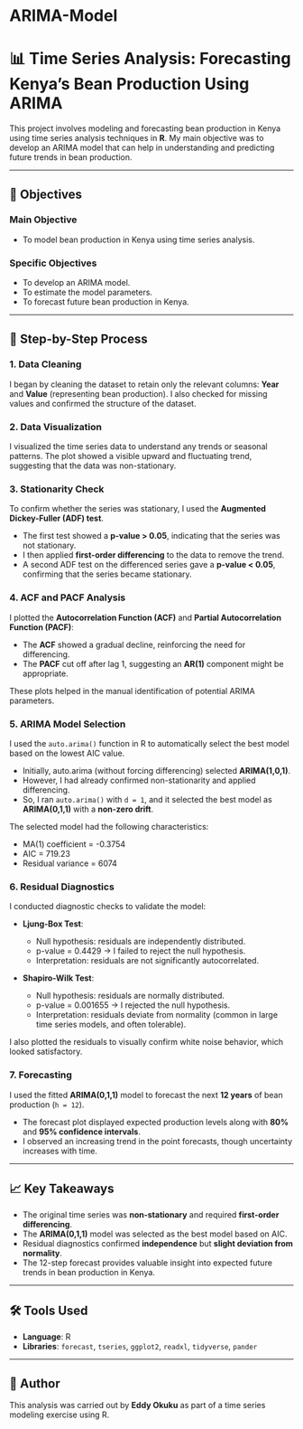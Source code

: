 # ARIMA-Model
# 📊 Time Series Analysis: Forecasting Kenya’s Bean Production Using ARIMA

This project involves modeling and forecasting bean production in Kenya using time series analysis techniques in **R**. My main objective was to develop an ARIMA model that can help in understanding and predicting future trends in bean production.

---

## 🎯 Objectives

### Main Objective
- To model bean production in Kenya using time series analysis.

### Specific Objectives
- To develop an ARIMA model.
- To estimate the model parameters.
- To forecast future bean production in Kenya.

---

## 📁 Step-by-Step Process

### 1. Data Cleaning
I began by cleaning the dataset to retain only the relevant columns: **Year** and **Value** (representing bean production). I also checked for missing values and confirmed the structure of the dataset.

### 2. Data Visualization
I visualized the time series data to understand any trends or seasonal patterns. The plot showed a visible upward and fluctuating trend, suggesting that the data was non-stationary.

### 3. Stationarity Check
To confirm whether the series was stationary, I used the **Augmented Dickey-Fuller (ADF) test**.

- The first test showed a **p-value > 0.05**, indicating that the series was not stationary.
- I then applied **first-order differencing** to the data to remove the trend.
- A second ADF test on the differenced series gave a **p-value < 0.05**, confirming that the series became stationary.

### 4. ACF and PACF Analysis
I plotted the **Autocorrelation Function (ACF)** and **Partial Autocorrelation Function (PACF)**:

- The **ACF** showed a gradual decline, reinforcing the need for differencing.
- The **PACF** cut off after lag 1, suggesting an **AR(1)** component might be appropriate.

These plots helped in the manual identification of potential ARIMA parameters.

### 5. ARIMA Model Selection
I used the `auto.arima()` function in R to automatically select the best model based on the lowest AIC value.

- Initially, auto.arima (without forcing differencing) selected **ARIMA(1,0,1)**.
- However, I had already confirmed non-stationarity and applied differencing.
- So, I ran `auto.arima()` with `d = 1`, and it selected the best model as **ARIMA(0,1,1)** with a **non-zero drift**.

The selected model had the following characteristics:
- MA(1) coefficient = -0.3754
- AIC = 719.23
- Residual variance = 6074

### 6. Residual Diagnostics

I conducted diagnostic checks to validate the model:

- **Ljung-Box Test**:
  - Null hypothesis: residuals are independently distributed.
  - p-value = 0.4429 → I failed to reject the null hypothesis.
  - Interpretation: residuals are not significantly autocorrelated.

- **Shapiro-Wilk Test**:
  - Null hypothesis: residuals are normally distributed.
  - p-value = 0.001655 → I rejected the null hypothesis.
  - Interpretation: residuals deviate from normality (common in large time series models, and often tolerable).

I also plotted the residuals to visually confirm white noise behavior, which looked satisfactory.

### 7. Forecasting

I used the fitted **ARIMA(0,1,1)** model to forecast the next **12 years** of bean production (`h = 12`).

- The forecast plot displayed expected production levels along with **80%** and **95% confidence intervals**.
- I observed an increasing trend in the point forecasts, though uncertainty increases with time.

---

## 📈 Key Takeaways

- The original time series was **non-stationary** and required **first-order differencing**.
- The **ARIMA(0,1,1)** model was selected as the best model based on AIC.
- Residual diagnostics confirmed **independence** but **slight deviation from normality**.
- The 12-step forecast provides valuable insight into expected future trends in bean production in Kenya.

---

## 🛠️ Tools Used

- **Language**: R
- **Libraries**: `forecast`, `tseries`, `ggplot2`, `readxl`, `tidyverse`, `pander`

---

## 👤 Author

This analysis was carried out by **Eddy Okuku** as part of a time series modeling exercise using R.

